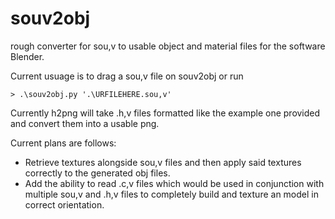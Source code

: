 # souv2obj
rough converter for sou,v to usable object and material files for the software Blender.

Current usuage is to drag a sou,v file on souv2obj or run
```
> .\souv2obj.py '.\URFILEHERE.sou,v'
```

Currently h2png will take .h,v files formatted like the example one provided and convert them into a usable png.

Current plans are follows:
* Retrieve textures alongside sou,v files and then apply said textures correctly to the generated obj files.
* Add the ability to read .c,v files which would be used in conjunction with multiple sou,v and .h,v files to completely build and texture an model in correct orientation.
